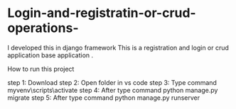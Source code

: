 # Login-and-registratin-or-crud-operations-
I developed this in django framework  This is a registration and login or crud application base application . 

How to run this project 

step 1: Download 
step 2: Open folder in vs code 
step 3: Type command myvenv\scripts\activate
step 4: After type command python manage.py migrate
step 5: After type command python manage.py runserver
